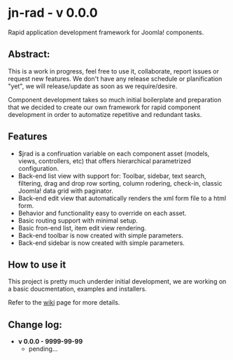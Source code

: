 # jn-rad - v 0.0.0

Rapid application development framework for Joomla! components.

## Abstract:

This is a work in progress, feel free to use it, collaborate, report issues or request new features. We don't have any release schedule or planification "yet", we will release/update as soon as we require/desire. 

Component development takes so much initial boilerplate and preparation that we decided to create our own framework for rapid component development in order to automatize repetitive and redundant tasks.

## Features

* $jrad is a confiruation variable on each component asset (models, views, controllers, etc) that offers hierarchical parametrized configuration.
* Back-end list view with support for: Toolbar, sidebar, text search, filtering, drag and drop row sorting, column rodering, check-in, classic Joomla! data grid with paginator.
* Back-end edit view that automatically renders the xml form file to a html form.
* Behavior and functionality easy to override on each asset.
* Basic routing support with minimal setup.
* Basic fron-end list, item edit view rendering.
* Back-end toolbar is now created with simple parameters.
* Back-end sidebar is now created with simple parameters.

## How to use it

This project is pretty much underder initial development, we are working on a basic doucmentation, examples and installers. 

Refer to the [wiki](https://github.com/enav/jn-rad/wiki) page for more details.

## Change log:

* **v 0.0.0 - 9999-99-99**
  * pending...






